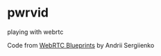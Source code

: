 pwrvid
======

playing with webrtc

Code from [WebRTC Blueprints](https://www.packtpub.com/books/info/authors/andrii-sergiienko) by Andrii Sergiienko
